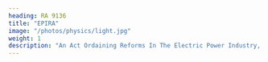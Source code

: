 ```yaml
---
heading: RA 9136
title: "EPIRA"
image: "/photos/physics/light.jpg"
weight: 1
description: "An Act Ordaining Reforms In The Electric Power Industry, Amending For The Purpose Certain Laws And For Other Purposes"
---
```



